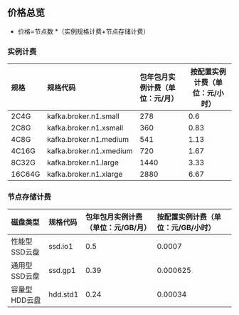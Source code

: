 ## 价格总览

- 价格=节点数 *（实例规格计费+节点存储计费）

### 实例计费

|规格| 规格代码 | 包年包月实例计费（单位：元/月） | 按配置实例计费（单位：元/小时）|
|:--|:---|:---|---|
|2C4G |kafka.broker.n1.small |278 |0.6 |
|2C8G |kafka.broker.n1.xsmall |360 |0.83 |
|4C8G |kafka.broker.n1.medium |541 |1.13 |
|4C16G |kafka.broker.n1.xmedium |720 |1.67 |
|8C32G |kafka.broker.n1.large |1440 |3.33 |
|16C64G |kafka.broker.n1.xlarge |2880 |6.67 |

### 节点存储计费

|磁盘类型| 规格代码 | 包年包月实例计费（单位：元/GB/月） | 按配置实例计费（单位：元/GB/小时）|
|:--|:---|:---|:---|
|性能型SSD云盘 |ssd.io1 |0.5 | 0.0007|
|通用型SSD云盘 |ssd.gp1 |0.39 |0.000625|
|容量型HDD云盘|hdd.std1 |0.24 |0.00034|